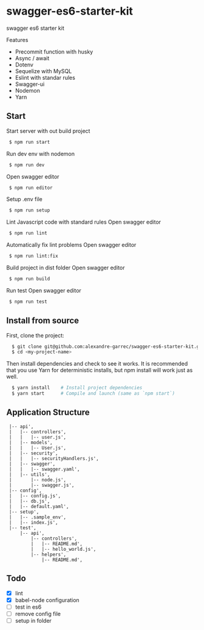 # swagger-es6-starter-kit
swagger es6 starter kit

Features
 - Precommit function with husky
 - Async / await
 - Dotenv
 - Sequelize with MySQL
 - Eslint with standar rules
 - Swagger-ui
 - Nodemon
 - Yarn

## Start

Start server with out build project
```bash
 $ npm run start
```

Run dev env with nodemon
```bash
 $ npm run dev
```

Open swagger editor
```bash
 $ npm run editor
```

Setup .env file
```bash
 $ npm run setup
```

Lint Javascript code with standard rules
 Open swagger editor
```bash
 $ npm run lint
```

Automatically fix lint problems
 Open swagger editor
```bash
 $ npm run lint:fix
```

Build project in dist folder
 Open swagger editor
```bash
 $ npm run build
```

Run test
 Open swagger editor
```bash
 $ npm run test
```

## Install from source

First, clone the project:

```bash
  $ git clone git@github.com:alexandre-garrec/swagger-es6-starter-kit.git <my-project-name>
  $ cd <my-project-name>
```

Then install dependencies and check to see it works. It is recommended that you use Yarn for deterministic installs, but npm install will work just as well.
```bash
  $ yarn install    # Install project dependencies
  $ yarn start      # Compile and launch (same as `npm start`)
```

## Application Structure

```
 |-- api',
 |   |-- controllers',
 |   |   |-- user.js',
 |   |-- models',
 |   |   |-- User.js',
 |   |-- security',
 |   |   |-- securityHandlers.js',
 |   |-- swagger',
 |   |   |-- swagger.yaml',
 |   |-- utils',
 |       |-- node.js',
 |       |-- swagger.js',
 |-- config',
 |   |-- config.js',
 |   |-- db.js',
 |   |-- default.yaml',
 |-- setup',
 |   |-- .sample_env',
 |   |-- index.js',
 |-- test',
     |-- api',
         |-- controllers',
         |   |-- README.md',
         |   |-- hello_world.js',
         |-- helpers',
             |-- README.md',
```
## Todo

- [x] lint
- [x] babel-node configuration
- [ ] test in es6
- [ ] remove config file
- [ ] setup in folder